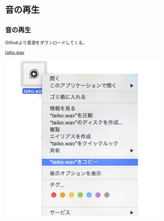 # 音の再生

## 音の再生

Githubより音源をダウンロードしてくる。

[taiko.wav](https://github.com/FabKuraBase/Android-docs/blob/master/res/taiko.wav)

![](chapter7/pre0701.png)
